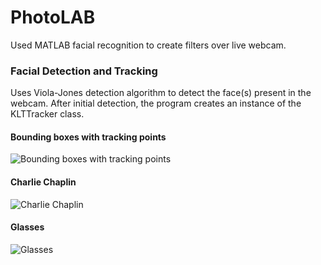 # PhotoLAB
Used MATLAB facial recognition to create filters over live webcam.

### Facial Detection and Tracking

Uses Viola-Jones detection algorithm to detect the face(s) present in the webcam. 
After initial detection, the program creates an instance of the KLTTracker class.

#### Bounding boxes with tracking points

![Bounding boxes with tracking points](https://user-images.githubusercontent.com/24757872/50389599-c005c780-06f1-11e9-996d-e10fd6c0437f.png)

#### Charlie Chaplin

![Charlie Chaplin](https://user-images.githubusercontent.com/24757872/50389607-d90e7880-06f1-11e9-8640-b055c88d841c.png) 

#### Glasses

![Glasses](https://user-images.githubusercontent.com/24757872/50389609-db70d280-06f1-11e9-85e9-87d92a66c145.png)
